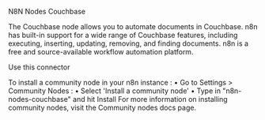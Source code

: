 N8N Nodes Couchbase

The Couchbase node allows you to automate documents in Couchbase. n8n has built-in support for a wide range of Couchbase features, including executing, inserting, updating, removing, and finding documents. n8n is a free and source-available workflow automation platform.

Use this connector

To install a community node in your n8n instance :
			•	Go to Settings > Community Nodes :
			•	Select 'Install a community node'
			•	Type in "n8n-nodes-couchbase" and hit Install
For more information on installing community nodes, visit the Community nodes docs page.


